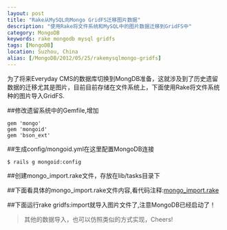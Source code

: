 ```yaml
---
layout: post
title: "Rake从MySQL向Mongo GridFS迁移图片数据"
description: "使用Rake将文件系统和MySQL中的图片数据迁移到GridFS中"
category: MongoDB
keywords: rake mongodb mysql gridfs
tags: [MongoDB]
location: Suzhou, China
alias: [/MongoDB/2012/05/25/rakemysqlmongo-gridfs]
---
```


为了将来Everyday CMS的数据库切换到MongDB准备，这就涉及到了历史遗留数据的迁移尤其是图片，目前目前存储在文件系统上，下面使用Rake将文件系统种的图片导入GridFS.

##修改遗留系统中的Gemfile,增加

	gem 'mongo'
	gem 'mongoid'
	gem 'bson_ext'

##生成config/mongoid.yml在这里配置MongoDB连接

	$ rails g mongoid:config

##创建mongo_import.rake文件，存放在lib/tasks目录下

##下面看具体的mongo_import.rake文件内容,看代码注释:[mongo_import.rake][1]

##下面运行rake gridfs:import就导入图片文件了,注意MongoDB已经启动了！

> 其他的数据导入，也可以仿照类似的方式实现，Cheers!

 [1]: https://github.com/tim-tang/everyday/blob/master/lib/tasks/mongo_import.rake
